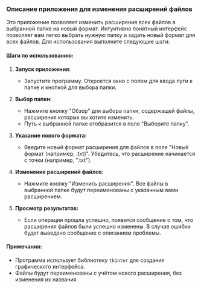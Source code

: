 ### Описание приложения для изменения расширений файлов

Это приложение позволяет изменить расширения всех файлов в выбранной папке на новый формат. Интуитивно понятный интерфейс позволяет вам легко выбрать нужную папку и задать новый формат для всех файлов. Для использования выполните следующие шаги:

#### Шаги по использованию:

1. **Запуск приложения:**
   - Запустите программу. Откроется окно с полем для ввода пути к папке и кнопкой для выбора папки.

2. **Выбор папки:**
   - Нажмите кнопку "Обзор" для выбора папки, содержащей файлы, расширения которых вы хотите изменить.
   - Путь к выбранной папке отобразится в поле "Выберите папку".

3. **Указание нового формата:**
   - Введите новый формат расширения для файлов в поле "Новый формат (например, .txt)". Убедитесь, что расширение начинается с точки (например, ".txt").

4. **Изменение расширений файлов:**
   - Нажмите кнопку "Изменить расширения". Все файлы в выбранной папке будут переименованы с указанным вами расширением.

5. **Просмотр результатов:**
   - Если операция прошла успешно, появится сообщение о том, что расширения файлов были успешно изменены. В случае ошибки будет выведено сообщение с описанием проблемы.

#### Примечания:
- Программа использует библиотеку `tkinter` для создания графического интерфейса.
- Файлы будут переименованы с учётом нового расширения, без изменения их названия.
